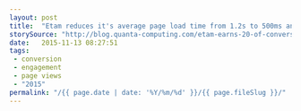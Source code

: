 ```yaml
---
layout: post
title:  "Etam reduces it's average page load time from 1.2s to 500ms and increased conversions by 20%, time on site by 21%, and pages viewed per visit by 28%."
storySource: "http://blog.quanta-computing.com/etam-earns-20-of-conversion-by-optimising-its-online-store/"
date:   2015-11-13 08:27:51
tags:
 - conversion
 - engagement
 - page views
 - "2015"
permalink: "/{{ page.date | date: '%Y/%m/%d' }}/{{ page.fileSlug }}/"
---
```

